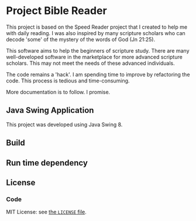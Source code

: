 # Project Bible Reader
This project is based on the Speed Reader project that I created to help me with daily reading. I was also inspired by many scripture scholars who can decode 'some' of the mystery of the words of God (Jn 21:25).

This software aims to help the beginners of scripture study. There are many well-developed software in the marketplace for more advanced scripture scholars. This may not meet the needs of these advanced individuals.

The code remains a 'hack'. I am spending time to improve by refactoring the code. This process is tedious and time-consuming. 

More documentation is to follow. I promise.

## Java Swing Application
This project was developed using Java Swing 8.

## Build

## Run time dependency


## License

### Code

MIT License: see [the `LICENSE` file](https://github.com/drkiet/biblereader/blob/master/LICENSE).